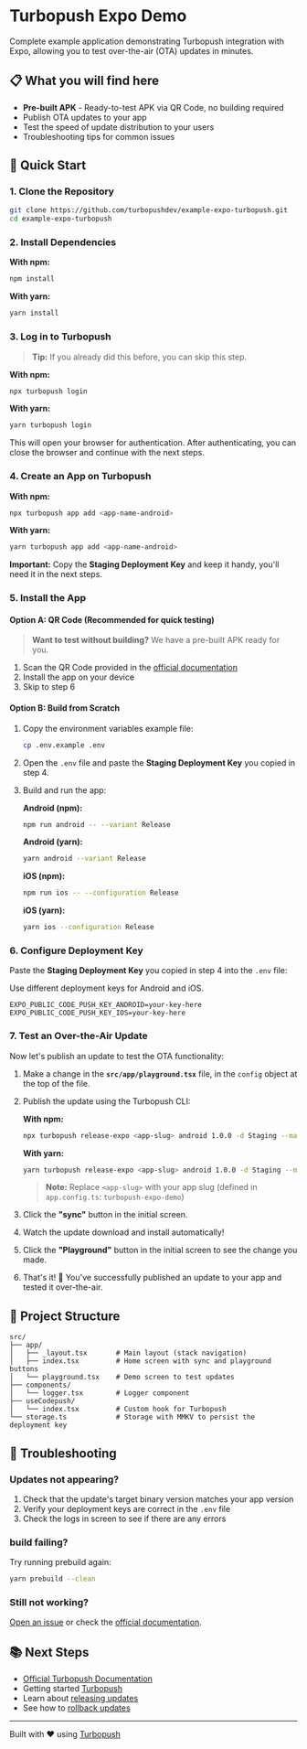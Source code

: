 # Turbopush Expo Demo

Complete example application demonstrating Turbopush integration with Expo, allowing you to test over-the-air (OTA) updates in minutes.

## 📋 What you will find here

- **Pre-built APK** - Ready-to-test APK via QR Code, no building required
- Publish OTA updates to your app
- Test the speed of update distribution to your users
- Troubleshooting tips for common issues

## 🚀 Quick Start

### 1. Clone the Repository

```bash
git clone https://github.com/turbopushdev/example-expo-turbopush.git
cd example-expo-turbopush
```

### 2. Install Dependencies

**With npm:**
```bash
npm install
```

**With yarn:**
```bash
yarn install
```

### 3. Log in to Turbopush

> **Tip:** If you already did this before, you can skip this step.

**With npm:**
```bash
npx turbopush login
```

**With yarn:**
```bash
yarn turbopush login
```

This will open your browser for authentication. After authenticating, you can close the browser and continue with the next steps.

### 4. Create an App on Turbopush

**With npm:**
```bash
npx turbopush app add <app-name-android>
```

**With yarn:**
```bash
yarn turbopush app add <app-name-android>
```

**Important:** Copy the **Staging Deployment Key** and keep it handy, you'll need it in the next steps.

### 5. Install the App

#### Option A: QR Code (Recommended for quick testing)

> **Want to test without building?** We have a pre-built APK ready for you.

1. Scan the QR Code provided in the [official documentation](https://docs.turbopush.org/examples/expo/#5-install-app)
2. Install the app on your device
3. Skip to step 6

#### Option B: Build from Scratch

1. Copy the environment variables example file:
   ```bash
   cp .env.example .env
   ```

2. Open the `.env` file and paste the **Staging Deployment Key** you copied in step 4.

3. Build and run the app:

   **Android (npm):**
   ```bash
   npm run android -- --variant Release
   ```

   **Android (yarn):**
   ```bash
   yarn android --variant Release
   ```

   **iOS (npm):**
   ```bash
   npm run ios -- --configuration Release
   ```

   **iOS (yarn):**
   ```bash
   yarn ios --configuration Release
   ```

### 6. Configure Deployment Key

Paste the **Staging Deployment Key** you copied in step 4 into the `.env` file:

Use different deployment keys for Android and iOS.

```env
EXPO_PUBLIC_CODE_PUSH_KEY_ANDROID=your-key-here
EXPO_PUBLIC_CODE_PUSH_KEY_IOS=your-key-here
```

### 7. Test an Over-the-Air Update

Now let's publish an update to test the OTA functionality:

1. Make a change in the **`src/app/playground.tsx`** file, in the `config` object at the top of the file.

2. Publish the update using the Turbopush CLI:

   **With npm:**
   ```bash
   npx turbopush release-expo <app-slug> android 1.0.0 -d Staging --mandatory
   ```

   **With yarn:**
   ```bash
   yarn turbopush release-expo <app-slug> android 1.0.0 -d Staging --mandatory
   ```

   > **Note:** Replace `<app-slug>` with your app slug (defined in `app.config.ts`: `turbopush-expo-demo`)

3. Click the **"sync"** button in the initial screen.

4. Watch the update download and install automatically!

5. Click the **"Playground"** button in the initial screen to see the change you made.

6. That's it! 🎉 You've successfully published an update to your app and tested it over-the-air.

## 📱 Project Structure

```
src/
├── app/
│   ├── _layout.tsx       # Main layout (stack navigation)
│   ├── index.tsx         # Home screen with sync and playground buttons
│   └── playground.tsx    # Demo screen to test updates
├── components/
│   └── logger.tsx        # Logger component
├── useCodepush/
│   └── index.tsx         # Custom hook for Turbopush
└── storage.ts            # Storage with MMKV to persist the deployment key
```

## 🐛 Troubleshooting

### Updates not appearing?

1. Check that the update's target binary version matches your app version
2. Verify your deployment keys are correct in the `.env` file
3. Check the logs in screen to see if there are any errors

### build failing?

Try running prebuild again:
   ```bash
   yarn prebuild --clean
   ```

### Still not working?

[Open an issue](https://github.com/turbopushdev/example-expo-turbopush/issues) or check the [official documentation](https://docs.turbopush.org).

## 📚 Next Steps

- [Official Turbopush Documentation](https://docs.turbopush.org)
- Getting started [Turbopush](https://docs.turbopush.org/)
- Learn about [releasing updates](https://docs.turbopush.org/cli/releasing-updates/overview)
- See how to [rollback updates](https://docs.turbopush.org/cli/rolling-back-updates)

---

Built with ❤️ using [Turbopush](https://turbopush.org)
